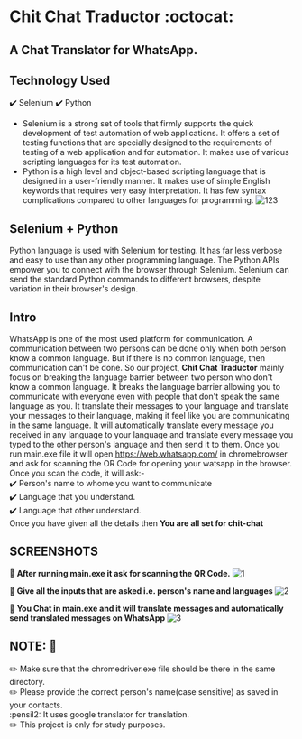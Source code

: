# Chit Chat Traductor :octocat:
## <b>A Chat Translator for WhatsApp.</b>

## Technology Used
:heavy_check_mark: Selenium
:heavy_check_mark: Python

- Selenium is a strong set of tools that firmly supports the quick development of test automation of web applications. It offers a set of testing functions that are specially designed to the requirements of testing of a web application and for automation. It makes use of various scripting languages for its test automation.
- Python is a high level and object-based scripting language that is designed in a user-friendly manner. It makes use of simple English keywords that requires very easy interpretation. It has few syntax complications compared to other languages for programming.
![123](https://user-images.githubusercontent.com/66904677/96716599-df8bdb00-13c2-11eb-805e-c2d66975f353.png)
## Selenium + Python
Python language is used with Selenium for testing. It has far less verbose and easy to use than any other programming language. The Python APIs empower you to connect with the browser through Selenium. Selenium can send the standard Python commands to different browsers, despite variation in their browser's design.

## Intro
WhatsApp is one of the most used platform for communication. A communication between two persons can be done only when both person know a common language. But if there is no common language, then communication can't be done. So our project, <b>Chit Chat Traductor</b> mainly focus on breaking the language barrier between two person who don't know a common language.
It breaks the language barrier allowing you to communicate with everyone even with people that don't speak the same language as you. It translate their messages to your language and translate your messages to their language, making it feel like you are communicating in the same language. It will automatically translate every message you received in any language to your language and translate every message you typed to the other person's language and then send it to them.
Once you run main.exe file it will open https://web.whatsapp.com/ in chromebrowser and ask for scanning the OR Code for opening your watsapp in the browser. Once you scan the code, it will ask:-<br>
:heavy_check_mark: Person's name to whome you want to communicate<br>
:heavy_check_mark: Language that you understand.<br>
:heavy_check_mark: Language that other understand.<br>
Once you have given all the details then <b>You are all set for chit-chat</b>

## SCREENSHOTS

:small_blue_diamond: <b>After running main.exe it ask for scanning the QR Code.</b>
![1](https://user-images.githubusercontent.com/66904677/96849315-17525b80-1473-11eb-96b6-ef63766f27a8.png)

:small_blue_diamond: <b>Give all the inputs that are asked i.e. person's name and languages</b>
![2](https://user-images.githubusercontent.com/66904677/96849276-09043f80-1473-11eb-9f99-44996e35d9a3.png)

:small_blue_diamond: <b>You Chat in main.exe and it will translate messages and automatically send translated messages on WhatsApp</b>
![3](https://user-images.githubusercontent.com/66904677/96849294-102b4d80-1473-11eb-9ae4-80fc762d498f.jpg)

## NOTE: :pencil:
:pencil2: Make sure that the chromedriver.exe file should be there in the same directory.<br>
:pencil2: Please provide the correct person's name(case sensitive) as saved in your contacts.<br>
:pensil2: It uses google translator for translation.<br>
:pencil2: This project is only for study purposes.<br>









